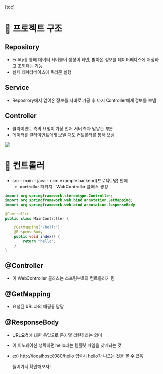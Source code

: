 [toc]

# 📌 프로젝트 구조

## Repository

- Entity를 통해 데이터 테이블이 생성이 되면, 받아온 정보를 데이터베이스에 저장하고 조회하는 기능
- 실제 데이터베이스에 쿼리문 실행

## Service

- Repository에서 얻어온 정보를 자바로 가공 후 다시 Controller에게 정보를 보냄

## Controller

- 클라이언트 측의 요청이 가장 먼저 서버 측과 맞닿는 부분
- 데이터를 클라이언트에게 보낼 때도 컨트롤러를 통해 보냄



![](https://img1.daumcdn.net/thumb/R1280x0/?scode=mtistory2&fname=https%3A%2F%2Fblog.kakaocdn.net%2Fdn%2FbyW031%2FbtqGvdxw1uy%2FfUvpO1u7geOUk5exDaoNT1%2Fimg.png)

# 📌 컨트롤러

- src - main - java - com.example.backend(프로젝트명) 안에 
  - controller 패키지 - WebController 클래스 생성

``` java
import org.springframework.stereotype.Controller;
import org.springframework.web.bind.annotation.GetMapping;
import org.springframework.web.bind.annotation.ResponseBody;

@Controller
public class MainController {

    @GetMapping("/hello")
    @ResponseBody
    public void index() {
    	return "hello";
    }
}
```

## @Controller

- 이 WebController 클래스는 스프링부트의 컨트롤러가 됨

## @GetMapping

- 요청된 URL과의 매핑을 담당

## @ResponseBody

- URL요청에 대한 응답으로 문자열 리턴하라는 의미
- 이 이노테이션 생략하면 hello라는 템플릿 파일을 찾게되는 것

- ex) http://localhost:8080/hello 입력시 hello가 나오는 것을 볼 수 있음

  들어가서 확인해보자! 



